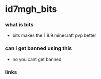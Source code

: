 # id7mgh_bits

### what is bits
- bits makes the 1.8.9 minecraft pvp better
### can i get banned using this
- no you cant get banned 




### links
<a href="https://www.youtube.com/c/id7mgh"/></a>
